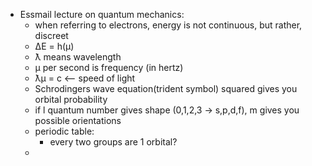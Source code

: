 - Essmail lecture on quantum mechanics:
	- when referring to electrons, energy is not continuous, but rather, discreet
	- ΔE = h(μ)
	- ƛ means wavelength
	- μ per second is frequency (in hertz)
	- ƛμ = c <-- speed of light
	- Schrodingers wave equation(trident symbol) squared gives you orbital probability
	- if l quantum number gives shape (0,1,2,3 -> s,p,d,f), m gives you possible orientations
	- periodic table:
		- every two groups are 1 orbital?
	-